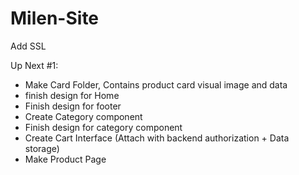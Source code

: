 # Milen-Site

Add SSL

Up Next #1:

- Make Card Folder, Contains product card visual image and data
- finish design for Home
- Finish design for footer
- Create Category component
- Finish design for category component
- Create Cart Interface (Attach with backend authorization + Data storage)
- Make Product Page
